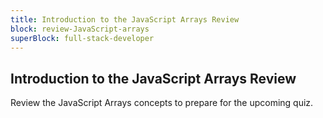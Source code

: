```yaml
---
title: Introduction to the JavaScript Arrays Review
block: review-JavaScript-arrays
superBlock: full-stack-developer
---
```


## Introduction to the JavaScript Arrays Review

Review the JavaScript Arrays concepts to prepare for the upcoming quiz.

